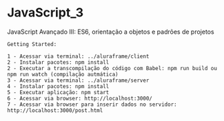 

#  JavaScript_3
JavaScript Avançado III: ES6, orientação a objetos e padrões de projetos
```
Getting Started: 

1 - Acessar via terminal: ../aluraframe/client
2 - Instalar pacotes: npm install
2 - Executar a transcompilação do código com Babel: npm run build ou npm run watch (compilação autmática)
3 - Acessar via terminal: ../aluraframe/server
4 - Instalar pacotes: npm install
5 - Executar aplicação: npm start
6 - Acessar via browser: http://localhost:3000/
7 - Acessar via browser para inserir dados no servidor: http://localhost:3000/post.html
```
